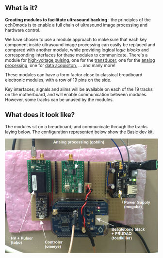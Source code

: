 ## What is it?

__Creating modules to facilitate ultrasound hacking__ : the principles of the echOmods is to enable a full chain of ultrasound image processing and hardware control.

We have chosen to use a module approach to make sure that each key component inside ultrasound image processing can easily be replaced and compared with another module, while providing logical _logic blocks_ and corresponding interfaces for these modules to communicate. There's a module for [high-voltage pulsing](/tobo/), one for the [transducer](/retroATL3/), one for the [analog processing](/goblin/), one for [data acquisiton](/toadkiller/), ... and many more!

These modules can have a form factor close to classical breadboard electronic modules, with a row of 19 pins on the side.

Key interfaces, signals and alims will be available on each of the 19 tracks on the motherboard, and will enable communication between modules. However, some tracks can be unused by the modules. 


## What does it look like?

The modules sit on a breadboard, and communicate through the tracks laying below. The configuration represented below show the Basic dev kit.

![](/include/20160814/IMG_3430.png)
